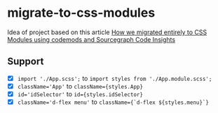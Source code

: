 # migrate-to-css-modules

Idea of project based on this article [How we migrated entirely to CSS Modules using codemods and Sourcegraph Code Insights](https://about.sourcegraph.com/blog/migrating-to-css-modules-with-codemods-and-code-insights)

## Support

- [x] `import './App.scss';` to `import styles from './App.module.scss';`
- [x] `className='App'` to `className={styles.App}`
- [x] `id='idSelector'` to `id={styles.idSelector}`
- [x] `className='d-flex menu'` to `` className={`d-flex ${styles.menu}`} ``
